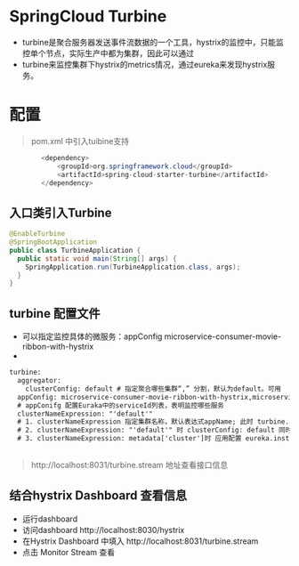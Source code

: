 # SpringCloud Turbine

* turbine是聚合服务器发送事件流数据的一个工具，hystrix的监控中，只能监控单个节点，实际生产中都为集群，因此可以通过 
* turbine来监控集群下hystrix的metrics情况，通过eureka来发现hystrix服务。

# 配置 

> pom.xml 中引入tuibine支持

```java
		<dependency>
			<groupId>org.springframework.cloud</groupId>
			<artifactId>spring-cloud-starter-turbine</artifactId>
		</dependency>

```

## 入口类引入Turbine

```java
@EnableTurbine
@SpringBootApplication
public class TurbineApplication {
  public static void main(String[] args) {
    SpringApplication.run(TurbineApplication.class, args);
  }
}
```

## turbine 配置文件

* 可以指定监控具体的微服务：appConfig microservice-consumer-movie-ribbon-with-hystrix
* 
```xml
turbine:
  aggregator:
    clusterConfig: default # 指定聚合哪些集群“,” 分割，默认为default。可用
  appConfig: microservice-consumer-movie-ribbon-with-hystrix,microservice-consumer-movie-feign-with-hystrix
  # appConifg 配置Euraka中的serviceId列表，表明监控哪些服务
  clusterNameExpression: "'default'"
  # 1. clusterNameExpression 指定集群名称，默认表达式appName; 此时 turbine.aggregator.clusterConfig 需要配置要监控的应用名称
  # 2. clusterNameExpression: "'default'" 时 clusterConfig: default 同时设置为default
  # 3. clusterNameExpression: metadata['cluster']时 应用配置 eureka.instance.metadata-map.cluster:ABC 则 clusterConfig 也配置成ABC
  

```

> http://localhost:8031/turbine.stream 地址查看接口信息

## 结合hystrix Dashboard 查看信息

* 运行dashboard
* 访问dashboard http://localhost:8030/hystrix
* 在Hystrix Dashboard 中填入 http://localhost:8031/turbine.stream 
* 点击 Monitor Stream 查看




